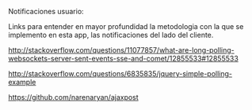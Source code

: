 

Notificaciones usuario:

Links para entender en mayor profundidad la metodologia con la que se implemento en esta app, las notificaciones del lado del cliente.

http://stackoverflow.com/questions/11077857/what-are-long-polling-websockets-server-sent-events-sse-and-comet/12855533#12855533

http://stackoverflow.com/questions/6835835/jquery-simple-polling-example

https://github.com/narenaryan/ajaxpost